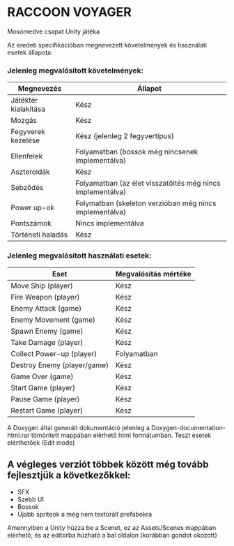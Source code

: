 # RACCOON VOYAGER
Mosómedve csapat Unity játéka

Az eredeti specifikációban megnevezett követelmények és használati esetek állapota:

### Jelenleg megvalósított követelmények:

| Megnevezés          | Állapot |
|---------------------|---------|
| Játéktér kialakítása | Kész    |
| Mozgás              | Kész    |
| Fegyverek kezelése  | Kész (jelenleg 2 fegyvertípus)    |
| Ellenfelek          | Folyamatban (bossok még nincsenek implementálva)   |
| Aszteroidák         | Kész    |
| Sebződés            | Folyamatban (az élet visszatöltés még nincs implementálva)   |
| Power up-ok         | Folymatban (skeleton verzióban még nincs implementálva)  |
| Pontszámok          | Nincs implementálva |
| Történeti haladás   | Kész    |


### Jelenleg megvalósított használati esetek:

| Eset                  | Megvalósítás mértéke |
|-----------------------|----------------------|
| Move Ship (player)    | Kész                |
| Fire Weapon (player)  | Kész                |
| Enemy Attack (game)   | Kész                |
| Enemy Movement (game) | Kész                |
| Spawn Enemy (game)    | Kész                |
| Take Damage (player)  | Kész                |
| Collect Power-up (player) | Folyamatban           |
| Destroy Enemy (player/game) | Kész         |
| Game Over (game)      | Kész                |
| Start Game (player)   | Kész                |
| Pause Game (player)   | Kész                |
| Restart Game (player) | Kész                |

A Doxygen által generált dokumentáció jelenleg a Doxygen-documentation-html.rar tömörített mappában elérhető html formátumban.
Teszt esetek elérthetőek (Edit mode)

## A végleges verziót többek között még tovább fejlesztjük a következőkkel:
 - SFX
 - Szebb UI
 - Bossok
 - Újabb spriteok a még nem textúrált prefabokra
 
 Amennyiben a Unity húzza be a Scenet, ez az Assets/Scenes mappában elérhető, és az editorba húzható a bal oldalon (korábban gondot okozott)
